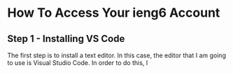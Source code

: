 # How To Access Your ieng6 Account 
## Step 1 - Installing VS Code
The first step is to install a text editor. In this case, the editor that I am going to use is Visual Studio Code. In order to do this, I 
